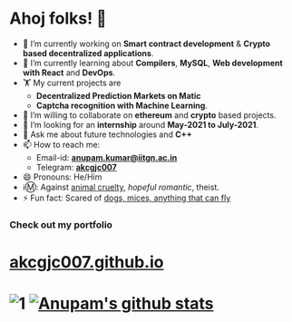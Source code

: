 # Ahoj folks! 👋
- 🔭 I’m currently working on <b>Smart contract development</b> & <b>Crypto based decentralized applications</b>.
- 🌱 I’m currently learning about <b>Compilers</b>, <b>MySQL</b>, <b>Web development with React</b> and <b>DevOps</b>.
- 🏋️ My current projects are 
  - <b>Decentralized Prediction Markets on Matic</b>
  - <b>Captcha recognition with Machine Learning</b>.
- 👯 I’m willing to collaborate on <b>ethereum</b> and <b>crypto</b> based projects.
- 🤔 I’m looking for an <b>internship</b> around <b>May-2021 to July-2021</b>.
- 💬 Ask me about future technologies and <b>C++</b>
- 📫 How to reach me:
  - Email-id: [**anupam.kumar@iitgn.ac.in**](mailto:anupam.kumar@iitgn.ac.in)
  - Telegram: [**akcgjc007**](https://t.me/akcgjc007)
- 😄 Pronouns: He/Him
- ℹ️Ⓜ️: Against <ins>animal cruelty</ins>, <i>hopeful romantic</i>, theist. 
- ⚡ Fun fact: Scared of <ins>dogs, mices, anything that can fly</ins>

<h3><b>Check out my portfolio</b></h3>
<h1><a href="https://akcgjc007.github.io/">akcgjc007.github.io</a><h1>

![1](https://github-readme-stats.vercel.app/api/top-langs/?username=akcgjc007&theme=blue-green)
[![Anupam's github stats](https://github-readme-stats.vercel.app/api?username=akcgjc007&theme=blue-green)](https://github.com/akcgjc007)
